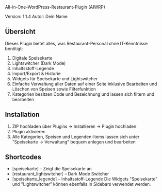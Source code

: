 All-In-One-WordPress-Restaurant-Plugin (AIWRP)

Version: 1.1.4
Autor: Dein Name

## Übersicht

Dieses Plugin bietet alles, was Restaurant-Personal ohne IT-Kenntnisse benötigt:

1. Digitale Speisekarte
2. Lightswitcher (Dark Mode)
3. Inhaltsstoff-Legende
4. Import/Export & Historie
5. Widgets für Speisekarte und Lightswitcher
6. Einfache Verwaltung aller Daten auf einer Seite inklusive Bearbeiten und Löschen von Speisen sowie Filterfunktion
7. Kategorien besitzen Code und Bezeichnung und lassen sich filtern und bearbeiten

## Installation

1. ZIP hochladen über Plugins → Installieren → Plugin hochladen  
2. Plugin aktivieren  
3. Alle Kategorien, Speisen und Legenden-Items lassen sich unter
   "Speisekarte → Verwaltung" bequem anlegen und bearbeiten

## Shortcodes

- [speisekarte] – Zeigt die Speisekarte an
- [restaurant_lightswitcher] – Dark Mode Switcher
- [speisekarte_legende] – Inhaltsstoff-Legende
Die Widgets "Speisekarte" und "Lightswitcher" können ebenfalls in Sidebars verwendet werden.


